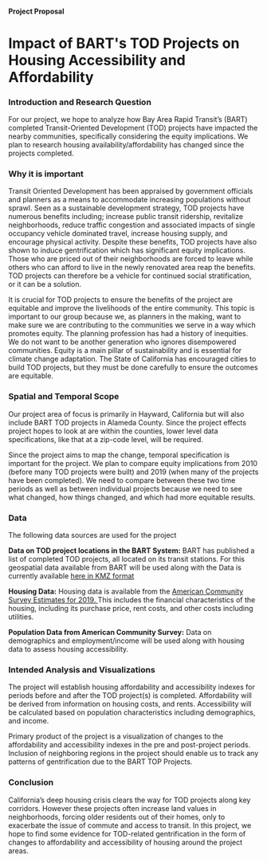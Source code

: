 #### **Project Proposal**

# Impact of BART's TOD Projects on Housing Accessibility and Affordability


### Introduction and Research Question
	
For our project, we hope to analyze how Bay Area Rapid Transit’s (BART) completed Transit-Oriented Development (TOD) projects have impacted the nearby communities, specifically considering the equity implications. We plan to research housing availability/affordability has changed since the projects completed.

### Why it is important
	
Transit Oriented Development has been appraised by government officials and planners as a means to accommodate increasing populations without sprawl. Seen as a sustainable development strategy, TOD projects have numerous benefits including; increase public transit ridership, revitalize neighborhoods, reduce traffic congestion and associated impacts of single occupancy vehicle dominated travel, increase housing supply, and encourage physical activity. Despite these benefits, TOD projects have also shown to induce gentrification which has significant equity implications. Those who are priced out of their neighborhoods are forced to leave while others who can afford to live in the newly renovated area reap the benefits. TOD projects can therefore be a vehicle for continued social stratification, or it can be a solution.
	
It is crucial for TOD projects to ensure the benefits of the project are equitable and improve the livelihoods of the entire community. This topic is important to our group because we, as planners in the making, want to make sure we are contributing to the communities we serve in a way which promotes equity. The planning profession has had a history of inequities. We do not want to be another generation who ignores disempowered communities. Equity is a main pillar of sustainability and is essential for climate change adaptation. The State of California has encouraged cities to build TOD projects, but they must be done carefully to ensure the outcomes are equitable.  

### Spatial and Temporal Scope
	
Our project area of focus is primarily in Hayward, California but will also include BART TOD projects in Alameda County. Since the project effects project hopes to look at are within the counties, lower level data specifications, like that at a zip-code level, will be required.

Since the project aims to map the change, temporal specification is important for the project. We plan to compare equity implications from 2010 (before many TOD projects were built) and 2019 (when many of the projects have been completed). We need to compare between these two time periods as well as between individual projects because we need to see what changed, how things changed, and which had more equitable results.

### Data

The following data sources are used for the project

**Data on TOD project locations in the BART System:** BART has published a list of completed TOD projects, all located on its transit stations. For this geospatial data available from BART will be used along with the 
Data is currently available [here in KMZ format](https://www.bart.gov/sites/default/files/docs/BART_System_2020.kmz_.zip )

**Housing Data:** Housing data is available from the [American Community Survey Estimates for 2019. ](https://data.census.gov/cedsci/table?t=Housing%20Value%20and%20Purchase%20Price%3ARenter%20Costs&g=0400000US06%248600000&tid=ACSDP5Y2019.DP04 )
This includes the financial characteristics of the housing, including its purchase price, rent costs, and other costs including utilities. 

**Population Data from American Community Survey:** Data on demographics and employment/income will be used along with housing data to assess housing accessibility. 

### Intended Analysis and Visualizations

The project will establish housing affordability and accessibility indexes for periods before and after the TOD project(s) is completed. Affordability will be derived from information on housing costs, and rents. Accessibility will be calculated based on population characteristics including demographics, and income.

Primary product of the project is a visualization of changes to the affordability and accessibility indexes in the pre and post-project periods. Inclusion of neighboring regions in the project should enable us to track any patterns of gentrification due to the BART TOP Projects. 

### Conclusion

California’s deep housing crisis clears the way for TOD projects along key corridors. However these projects often increase land values in neighborhoods, forcing older residents out of their homes, only to exacerbate the issue of commute and access to transit. In this project, we hope to find some evidence for TOD-related gentrification in the form of changes to affordability and accessibility of housing around the project areas. 
